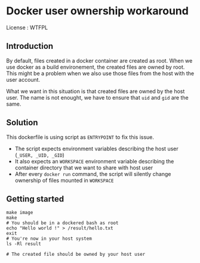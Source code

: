 # Docker user ownership workaround

License : WTFPL

## Introduction

By default, files created in a docker container are created as root. When we use docker as a build environement, the created files are owned by root. This might be a problem when we also use those files from the host with the user account.

What we want in this situation is that created files are owned by the host user. The name is not enought, we have to ensure that `uid` and `gid` are the same.

## Solution

This dockerfile is using script as `ENTRYPOINT` to fix this issue.

- The script expects environment variables describing the host user (`_USER, _UID, _GID`)
- It also expects an `WORKSPACE` environment variable describing the container directory that we want to share with host user
- After every `docker run` command, the script will silently change ownership of files mounted in `WORKSPACE`

## Getting started

```
make image
make
# You should be in a dockered bash as root
echo "Hello world !" > /result/hello.txt
exit
# You're now in your host system
ls -Rl result

# The created file should be owned by your host user
```


